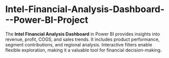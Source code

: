 # Intel-Financial-Analysis-Dashboard---Power-BI-Project
The **Intel Financial Analysis Dashboard** in Power BI provides insights into revenue, profit, COGS, and sales trends. It includes product performance, segment contributions, and regional analysis. Interactive filters enable flexible exploration, making it a valuable tool for financial decision-making.
